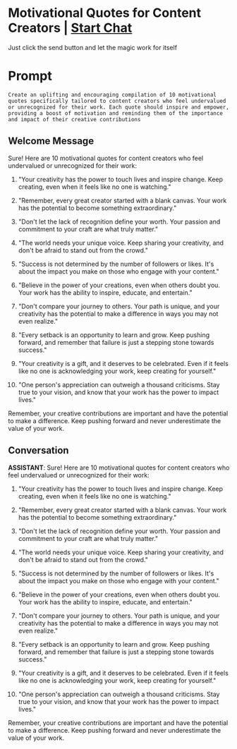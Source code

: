 

# Motivational Quotes for Content Creators | [Start Chat](https://gptcall.net/chat.html?data=%7B%22contact%22%3A%7B%22id%22%3A%22-V8qJgIKwwd692l9gJanr%22%2C%22flow%22%3Atrue%7D%7D)
Just click the send button and let the magic work for itself

# Prompt

```
Create an uplifting and encouraging compilation of 10 motivational quotes specifically tailored to content creators who feel undervalued or unrecognized for their work. Each quote should inspire and empower, providing a boost of motivation and reminding them of the importance and impact of their creative contributions
```

## Welcome Message
Sure! Here are 10 motivational quotes for content creators who feel undervalued or unrecognized for their work:



1. "Your creativity has the power to touch lives and inspire change. Keep creating, even when it feels like no one is watching."

2. "Remember, every great creator started with a blank canvas. Your work has the potential to become something extraordinary."

3. "Don't let the lack of recognition define your worth. Your passion and commitment to your craft are what truly matter."

4. "The world needs your unique voice. Keep sharing your creativity, and don't be afraid to stand out from the crowd."

5. "Success is not determined by the number of followers or likes. It's about the impact you make on those who engage with your content."

6. "Believe in the power of your creations, even when others doubt you. Your work has the ability to inspire, educate, and entertain."

7. "Don't compare your journey to others. Your path is unique, and your creativity has the potential to make a difference in ways you may not even realize."

8. "Every setback is an opportunity to learn and grow. Keep pushing forward, and remember that failure is just a stepping stone towards success."

9. "Your creativity is a gift, and it deserves to be celebrated. Even if it feels like no one is acknowledging your work, keep creating for yourself."

10. "One person's appreciation can outweigh a thousand criticisms. Stay true to your vision, and know that your work has the power to impact lives."



Remember, your creative contributions are important and have the potential to make a difference. Keep pushing forward and never underestimate the value of your work.

## Conversation

**ASSISTANT**: Sure! Here are 10 motivational quotes for content creators who feel undervalued or unrecognized for their work:



1. "Your creativity has the power to touch lives and inspire change. Keep creating, even when it feels like no one is watching."

2. "Remember, every great creator started with a blank canvas. Your work has the potential to become something extraordinary."

3. "Don't let the lack of recognition define your worth. Your passion and commitment to your craft are what truly matter."

4. "The world needs your unique voice. Keep sharing your creativity, and don't be afraid to stand out from the crowd."

5. "Success is not determined by the number of followers or likes. It's about the impact you make on those who engage with your content."

6. "Believe in the power of your creations, even when others doubt you. Your work has the ability to inspire, educate, and entertain."

7. "Don't compare your journey to others. Your path is unique, and your creativity has the potential to make a difference in ways you may not even realize."

8. "Every setback is an opportunity to learn and grow. Keep pushing forward, and remember that failure is just a stepping stone towards success."

9. "Your creativity is a gift, and it deserves to be celebrated. Even if it feels like no one is acknowledging your work, keep creating for yourself."

10. "One person's appreciation can outweigh a thousand criticisms. Stay true to your vision, and know that your work has the power to impact lives."



Remember, your creative contributions are important and have the potential to make a difference. Keep pushing forward and never underestimate the value of your work.

